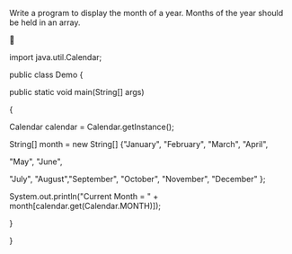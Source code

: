 Write a program to display the month of a year. Months of the year should be held in an array.



import java.util.Calendar; 

public class Demo {

public static void main(String[] args)

{

Calendar calendar = Calendar.getInstance();

String[] month = new String[] {"January", "February", "March", "April",

 "May", "June",

"July", "August","September", "October", "November", "December" };

 System.out.println("Current Month = " + month[calendar.get(Calendar.MONTH)]);

}

}



